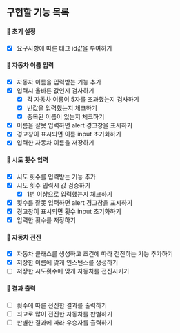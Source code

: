## 구현할 기능 목록

#### 📌 초기 설정

- [x] 요구사항에 따른 태그 id값을 부여하기

#### 📌 자동차 이름 입력

- [x] 자동자 이름을 입력받는 기능 추가
- [x] 입력시 올바른 값인지 검사하기
  - [x] 각 자동차 이름이 5자를 초과했는지 검사하기
  - [x] 빈값을 입력했는지 체크하기
  - [x] 중복된 이름이 있는지 체크하기
- [x] 이름을 잘못 입력하면 alert 경고창을 표시하기
- [x] 경고창이 표시되면 이름 input 초기화하기
- [x] 입력한 자동차 이름을 저장하기

#### 📌 시도 횟수 입력

- [x] 시도 횟수를 입력받는 기능 추가
- [x] 시도 횟수 입력시 값 검증하기
  - [x] 1번 이상으로 입력했는지 체크하기
- [x] 횟수를 잘못 입력하면 alert 경고창을 표시하기
- [x] 경고창이 표시되면 횟수 input 초기화하기
- [x] 입력한 횟수를 저장하기

#### 📌 자동차 전진

- [x] 자동차 클래스를 생성하고 조건에 따라 전진하는 기능 추가하기
- [x] 저장한 이름에 맞게 인스턴스를 생성하기
- [ ] 저장한 시도횟수에 맞게 자동차를 전진시키기

#### 📌 결과 출력

- [ ] 횟수에 따른 전진한 결과를 출력하기
- [ ] 최고로 많이 전진한 자동차를 판별하기
- [ ] 판별한 결과에 따라 우승자를 출력하기
